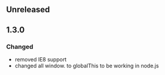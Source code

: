 ## Unreleased

## 1.3.0

### Changed
- removed IE8 support
- changed all window. to globalThis to be working in node.js

